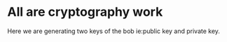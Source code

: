 # All are cryptography work
Here we are generating two keys of the bob ie:public key and private key.
